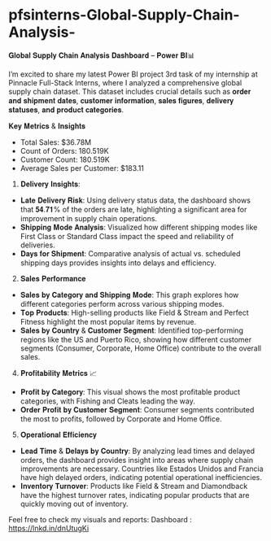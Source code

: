# pfsinterns-Global-Supply-Chain-Analysis-
𝐆𝐥𝐨𝐛𝐚𝐥 𝐒𝐮𝐩𝐩𝐥𝐲 𝐂𝐡𝐚𝐢𝐧 𝐀𝐧𝐚𝐥𝐲𝐬𝐢𝐬 𝐃𝐚𝐬𝐡𝐛𝐨𝐚𝐫𝐝 – 𝐏𝐨𝐰𝐞𝐫 𝐁𝐈📊

I’m excited to share my latest Power BI project 3rd task of my internship at Pinnacle Full-Stack Interns, where I analyzed a comprehensive global supply chain dataset. This dataset includes crucial details such as 𝐨𝐫𝐝𝐞𝐫 𝐚𝐧𝐝 𝐬𝐡𝐢𝐩𝐦𝐞𝐧𝐭 𝐝𝐚𝐭𝐞𝐬, 𝐜𝐮𝐬𝐭𝐨𝐦𝐞𝐫 𝐢𝐧𝐟𝐨𝐫𝐦𝐚𝐭𝐢𝐨𝐧, 𝐬𝐚𝐥𝐞𝐬 𝐟𝐢𝐠𝐮𝐫𝐞𝐬, 𝐝𝐞𝐥𝐢𝐯𝐞𝐫𝐲 𝐬𝐭𝐚𝐭𝐮𝐬𝐞𝐬, 𝐚𝐧𝐝 𝐩𝐫𝐨𝐝𝐮𝐜𝐭 𝐜𝐚𝐭𝐞𝐠𝐨𝐫𝐢𝐞𝐬. 

𝐊𝐞𝐲 𝐌𝐞𝐭𝐫𝐢𝐜𝐬 & 𝐈𝐧𝐬𝐢𝐠𝐡𝐭𝐬 

- Total Sales: $36.78M
- Count of Orders: 180.519K 
- Customer Count: 180.519K 
- Average Sales per Customer: $183.11

1. 𝐃𝐞𝐥𝐢𝐯𝐞𝐫𝐲 𝐈𝐧𝐬𝐢𝐠𝐡𝐭𝐬:
- 𝐋𝐚𝐭𝐞 𝐃𝐞𝐥𝐢𝐯𝐞𝐫𝐲 𝐑𝐢𝐬𝐤: Using delivery status data, the dashboard shows that 𝟓𝟒.𝟕𝟏% of the orders are late, highlighting a significant area for improvement in supply chain operations.
- 𝐒𝐡𝐢𝐩𝐩𝐢𝐧𝐠 𝐌𝐨𝐝𝐞 𝐀𝐧𝐚𝐥𝐲𝐬𝐢𝐬: Visualized how different shipping modes like First Class or Standard Class impact the speed and reliability of deliveries.
- 𝐃𝐚𝐲𝐬 𝐟𝐨𝐫 𝐒𝐡𝐢𝐩𝐦𝐞𝐧𝐭: Comparative analysis of actual vs. scheduled shipping days provides insights into delays and efficiency.

2. 𝐒𝐚𝐥𝐞𝐬 𝐏𝐞𝐫𝐟𝐨𝐫𝐦𝐚𝐧𝐜𝐞
- 𝐒𝐚𝐥𝐞𝐬 𝐛𝐲 𝐂𝐚𝐭𝐞𝐠𝐨𝐫𝐲 𝐚𝐧𝐝 𝐒𝐡𝐢𝐩𝐩𝐢𝐧𝐠 𝐌𝐨𝐝𝐞: This graph explores how different categories perform across various shipping modes.
- 𝐓𝐨𝐩 𝐏𝐫𝐨𝐝𝐮𝐜𝐭𝐬: High-selling products like Field & Stream and Perfect Fitness highlight the most popular items by revenue.
- 𝐒𝐚𝐥𝐞𝐬 𝐛𝐲 𝐂𝐨𝐮𝐧𝐭𝐫𝐲 & 𝐂𝐮𝐬𝐭𝐨𝐦𝐞𝐫 𝐒𝐞𝐠𝐦𝐞𝐧𝐭: Identified top-performing regions like the US and Puerto Rico, showing how different customer segments (Consumer, Corporate, Home Office) contribute to the overall sales.

4. 𝐏𝐫𝐨𝐟𝐢𝐭𝐚𝐛𝐢𝐥𝐢𝐭𝐲 𝐌𝐞𝐭𝐫𝐢𝐜𝐬 📈
- 𝐏𝐫𝐨𝐟𝐢𝐭 𝐛𝐲 𝐂𝐚𝐭𝐞𝐠𝐨𝐫𝐲: This visual shows the most profitable product categories, with Fishing and Cleats leading the way.
- 𝐎𝐫𝐝𝐞𝐫 𝐏𝐫𝐨𝐟𝐢𝐭 𝐛𝐲 𝐂𝐮𝐬𝐭𝐨𝐦𝐞𝐫 𝐒𝐞𝐠𝐦𝐞𝐧𝐭: Consumer segments contributed the most to profits, followed by Corporate and Home Office.

5. 𝐎𝐩𝐞𝐫𝐚𝐭𝐢𝐨𝐧𝐚𝐥 𝐄𝐟𝐟𝐢𝐜𝐢𝐞𝐧𝐜𝐲
- 𝐋𝐞𝐚𝐝 𝐓𝐢𝐦𝐞 & 𝐃𝐞𝐥𝐚𝐲𝐬 𝐛𝐲 𝐂𝐨𝐮𝐧𝐭𝐫𝐲: By analyzing lead times and delayed orders, the dashboard provides insight into areas where supply chain improvements are necessary. Countries like Estados Unidos and Francia have high delayed orders, indicating potential operational inefficiencies.
- 𝐈𝐧𝐯𝐞𝐧𝐭𝐨𝐫𝐲 𝐓𝐮𝐫𝐧𝐨𝐯𝐞𝐫: Products like Field & Stream and Diamondback have the highest turnover rates, indicating popular products that are quickly moving out of inventory.

Feel free to check my visuals and reports:
Dashboard : https://lnkd.in/dnUtugKi 
